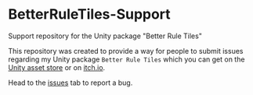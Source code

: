 # BetterRuleTiles-Support
Support repository for the Unity package "Better Rule Tiles"

This repository was created to provide a way for people to submit issues regarding my Unity package `Better Rule Tiles` which you can get on the [Unity asset store](https://assetstore.unity.com/packages/slug/269392) or on [itch.io](https://vinarkgames.itch.io/better-rule-tiles).

Head to the [issues](https://github.com/Vinark117/BetterRuleTiles-Support/issues) tab to report a bug.
